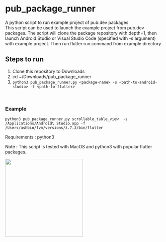 # pub_package_runner
A python script to run example project of pub.dev packages
</br>
This script can be used to launch the example project from pub.dev packages. 
The script will clone the package repository with depth=1, then launch Android Studio or Visual Studio Code (specified with -s argument) with example project.
Then run flutter run command from example directory

## Steps to run
1. Clone this repository to Downloads
2. cd ~/Downloads/pub_package_runner
3. ```python3 pub_package_runner.py <package-name> -s <path-to-android-studio> -f <path-to-flutter>```
</br> 

### Example 
``` python3 pub_package_runner.py scrollable_table_view  -s /Applications/Android\ Studio.app -f /Users/ashbin/fvm/versions/3.7.3/bin/flutter ```


Requirements : python3

Note : This script is tested with MacOS and python3 with popular flutter packages. 

<img src="terminal.png" width="250"/>
